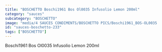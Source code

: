```yaml
---
title: "BOSCHETTO Boschi1961 Bos Ol0035 Infusolio Lemon 200ml"
category: "sauces"
subcategory: "BOSCHETTO"
image: "media/4 SAUCES CONDIMENTS/BOSCHETTO PICS/Boschi1961_BOS-OL0035 Infusolio Lemon 200ml.png"
id: "sauces-boschetto-233"
tags: ["BOSCHETTO"]
---
```


Boschi1961 Bos Ol0035 Infusolio Lemon 200ml
